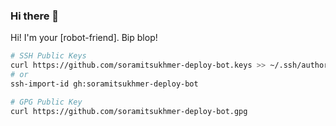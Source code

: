 ### Hi there 👋

Hi! I'm your [robot-friend]. Bip blop!

```sh
# SSH Public Keys
curl https://github.com/soramitsukhmer-deploy-bot.keys >> ~/.ssh/authorized_keys
# or
ssh-import-id gh:soramitsukhmer-deploy-bot

# GPG Public Key
curl https://github.com/soramitsukhmer-deploy-bot.gpg
```

<!--
**soramitsukhmer-deploy-bot/soramitsukhmer-deploy-bot** is a ✨ _special_ ✨ repository because its `README.md` (this file) appears on your GitHub profile.

Here are some ideas to get you started:

- 🔭 I’m currently working on ...
- 🌱 I’m currently learning ...
- 👯 I’m looking to collaborate on ...
- 🤔 I’m looking for help with ...
- 💬 Ask me about ...
- 📫 How to reach me: ...
- 😄 Pronouns: ...
- ⚡ Fun fact: ...
-->
